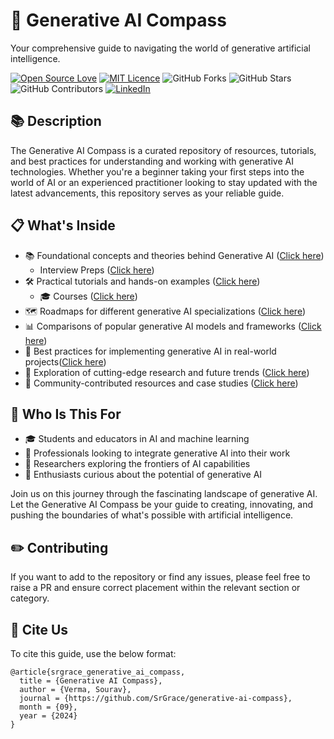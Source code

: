 # 🧭 Generative AI Compass
Your comprehensive guide to navigating the world of generative artificial intelligence.

[![Open Source Love](https://badges.frapsoft.com/os/v2/open-source.svg?v=103)](https://github.com/ellerbrock/open-source-badges/)
[![MIT Licence](https://badges.frapsoft.com/os/mit/mit.svg?v=103)](https://opensource.org/licenses/mit-license.php)
![GitHub Forks](https://img.shields.io/github/forks/SrGrace/generative-ai-compass?style=social)
![GitHub Stars](https://img.shields.io/github/stars/SrGrace/generative-ai-compass?style=social)
![GitHub Contributors](https://img.shields.io/github/contributors/SrGrace/generative-ai-compass?style=social)
[![LinkedIn](https://img.shields.io/badge/linkedin-%230077B5.svg?logo=linkedin&logoColor=white)](https://www.linkedin.com/in/srgrace)


## 📚 Description

The Generative AI Compass is a curated repository of resources, tutorials, and best practices for understanding and working with generative AI technologies. Whether you're a beginner taking your first steps into the world of AI or an experienced practitioner looking to stay updated with the latest advancements, this repository serves as your reliable guide.

## 📋 What's Inside

- 📚 Foundational concepts and theories behind Generative AI ([Click here](https://github.com/SrGrace/generative-ai-compass/tree/main/concepts_and_theories))
  - Interview Preps ([Click here](https://github.com/SrGrace/generative-ai-compass/tree/main/concepts_and_theories))
- 🛠️ Practical tutorials and hands-on examples ([Click here](https://github.com/SrGrace/generative-ai-compass/tree/main/practical_tutorials))
  - 🎓 Courses ([Click here](https://github.com/SrGrace/generative-ai-compass/tree/main/practical_tutorials))
- 🗺️ Roadmaps for different generative AI specializations ([Click here](https://github.com/SrGrace/generative-ai-compass/tree/main/gen-ai-roadmap))
- 📊 Comparisons of popular generative AI models and frameworks ([Click here](https://github.com/SrGrace/generative-ai-compass/tree/main/comparative_studies))
- 🚀 Best practices for implementing generative AI in real-world projects([Click here](https://github.com/SrGrace/generative-ai-compass/tree/main/best_practices))
- 🔮 Exploration of cutting-edge research and future trends ([Click here](https://github.com/SrGrace/generative-ai-compass/tree/main/research_and_future_trends))
- 🤝 Community-contributed resources and case studies ([Click here](https://github.com/SrGrace/generative-ai-compass/tree/main/community_contributed_resources))

## 👥 Who Is This For

- 🎓 Students and educators in AI and machine learning
- 💼 Professionals looking to integrate generative AI into their work
- 🔬 Researchers exploring the frontiers of AI capabilities
- 🌱 Enthusiasts curious about the potential of generative AI

Join us on this journey through the fascinating landscape of generative AI. Let the Generative AI Compass be your guide to creating, innovating, and pushing the boundaries of what's possible with artificial intelligence.

## ✏️ Contributing

If you want to add to the repository or find any issues, please feel free to raise a PR and ensure correct placement within the relevant section or category.

## 📌 Cite Us

To cite this guide, use the below format:
```
@article{srgrace_generative_ai_compass,
  title = {Generative AI Compass},
  author = {Verma, Sourav},
  journal = {https://github.com/SrGrace/generative-ai-compass},
  month = {09},
  year = {2024}
}
```
